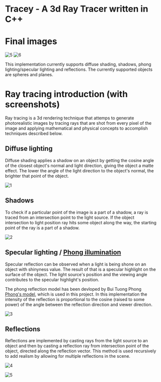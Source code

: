 # Tracey - A 3d Ray Tracer written in C++

# Final images
![5](http://i.imgur.com/6NwrWGT.png)
![6](http://puu.sh/nscjb/504d913f3e.png)

This implementation currently supports diffuse shading, shadows, phong lighting/specular lighting and reflections. The currently supported objects are spheres and planes.

# Ray tracing introduction (with screenshots)
Ray tracing is a 3d rendering technique that attemps to generate photorealistic images by tracing rays that are shot from every pixel of the image and applying mathematical and physical concepts to accomplish techniques described below.

## Diffuse lighting
Diffuse shading applies a shadow on an object by getting the cosine angle of the closest object's normal and light direction, giving the object a matte effect.
The lower the angle of the light direction to the object's normal, the brighter that point of the object.

![1](http://puu.sh/nsg0S/b137d04ce9.png)

## Shadows
To check if a particular point of the image is a part of a shadow, a ray is traced from an intersection point to the light source.
If the object intersection to light position ray hits some object along the way, the starting point of the ray is a part of a shadow.

![2](http://puu.sh/nsg9E/535832d82b.png)

## Specular lighting / [Phong illumination](https://en.wikipedia.org/wiki/Phong_reflection_model)
Specular reflection can be observed when a light is being shone on an object with shinyness value.
The result of that is a specular highlight on the surface of the object.
The light source's position and the viewing angle contributes to the specular highlight's position.

The phong reflection model has been devloped by Bui Tuong Phong [Phong's model](https://en.wikipedia.org/wiki/Phong_reflection_model), which is used in this project.
In this implementation the intensity of the reflection is proportional to the cosine (raised to some power) of the angle between the reflection direction and viewer direction.

![3](http://puu.sh/nsgnF/ec2002f125.png)

## Reflections
Reflections are implemented by casting rays from the light source to an object and then by casting a reflection ray from intersection point of the object, directed along the reflection vector.
This method is used recursively to add realism by allowing for multiple reflections in the scene.

![4](https://puu.sh/nsgz9/6c11a9cc54.png)

![5](https://puu.sh/nsgHN/24d87e5150.png)